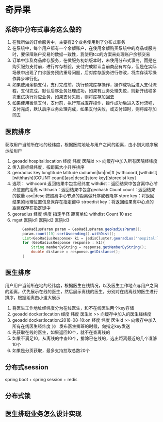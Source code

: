 # 奇异果

## 系统中分布式事务这么做的

1. 在我所做的订单服务中，主要有2个业务使用到了分布式事务
2. 在系统中，每个用户都有一个余额账户，在使用余额购买系统中的商品或服务时，要保障账户交易的数据一致性，我使用tcc的方案来处理账户余额交易
3. 订单中涉及商品库存服务，在微服务初始版本时，未使用分布式事务，而是在购买服务支付前，进行库存校验，支付完成默认当前商品有库存，但是在实际场景中出现了门诊服务预约重号问题，后对库存服务进行修改，将库存读写操作异步串行化，
4. 如果使用余额支付，支付完成前，执行预减库存操作，操作成功后进入支付流程，支付完成，默认后序业务处理成功，如果有业务处理失败，则新开线程多次重试执行对应业务，如果支付失败，则将库存加回去
5. 如果使用微信支付，支付前，执行预减库存操作，操作成功后进入支付流程，支付完成，默认后序业务处理完成，如果支付失败，或支付超时，则将库存加回去

## 医院排序

获取用户当前所在地的经纬度，根据医院地址与用户之间的距离，由小到大顺序展示给用户

1. geoadd hospital:location 经度 纬度 医院id  >> 向缓存中加入所有医院经纬度
2. 传入目标经纬度，按距离大小升序排序
3. georadius key longtitude latitude radiumm|km|mi|ft [withcoord][withdist][withhash][COUNT count][asc|desc][store key][storedist key]
4. 选项：
    withcoord:返回结果中包含经纬度
    withdist：返回结果中包含离中心节点位置的距离
    withhash：返回结果中包含geohash
    Count count：返回结果的数量
    asc|desc:按照离中心节点的距离做升序或者降序
    store key：将返回结果的地理位置信息保存在指定键中
    stroedist key：将返回结果离中心点的距离保存在指定键中  
5. georadius 经度 纬度 指定半径 距离单位 withdist Count 10 asc
6. mget 医院id1 医院id2 医院id3

```java
        GeoRadiusParam param = GeoRadiusParam.geoRadiusParam();
        param.count(10).sortAscending().withDist();
        List<GeoRadiusResponse> k1 = jedisCluster.georadius("hospital:location" , 222.22 , 22.22,100, GeoUnit.KM, param);
        for (GeoRadiusResponse response : k1){
            String memberByString = response.getMemberByString();
            double distance = response.getDistance();
        }
```

## 医生排序

用户用户当前所在地的经纬度，根据医生在线情况，以及医生工作地点与用户之间的距离，优先展示在线的医生，然后展示离线的医生，分别对在线离线的医生进行排序，根据距离由小道大展示

1. 将医生工作地址经纬度分为在线医生，和不在线医生两个key存储
2. geoadd docker:location 经度 纬度 医生id >> 向缓存中加入的医生经纬度
3. geoadd docker:location:2018-08-10:on 经度 纬度 医生id  >> 向缓存中加入所有在线医生经纬度 》》 发布医生排班的时候，向指定key发送
4. 先获取在线的医生，如果返回10个，就不在查离线的
5. 如果不满足10，从离线的中查10个，排除已在线的，选出距离最近的几个凑够10个
6. 如果是分页获取，最多支持拉取总数20个

## 分布式session

spring boot + spring session + redis

## 分布式锁

## 医生排班业务怎么设计实现